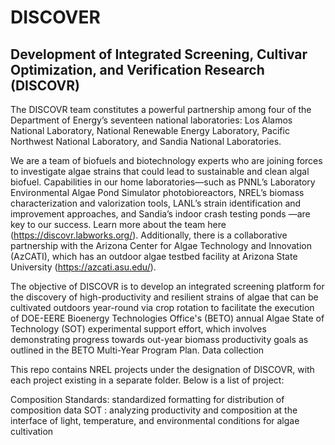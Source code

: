 # DISCOVER
## Development of Integrated Screening, Cultivar Optimization, and Verification Research (DISCOVR)

The DISCOVR team constitutes a powerful partnership among four of the Department of Energy’s seventeen national laboratories: Los Alamos National Laboratory, National Renewable Energy Laboratory, Pacific Northwest National Laboratory, and Sandia National Laboratories.

We are a team of biofuels and biotechnology experts who are joining forces to investigate algae strains that could lead to sustainable and clean algal biofuel. Capabilities in our home laboratories—such as PNNL’s Laboratory Environmental Algae Pond Simulator photobioreactors, NREL’s biomass characterization and valorization tools, LANL’s strain identification and improvement approaches, and Sandia’s indoor crash testing ponds —are key to our success. Learn more about the team here (https://discovr.labworks.org/). Additionally, there is a collaborative partnership with the Arizona Center for Algae Technology and Innovation (AzCATI), which has an outdoor algae testbed facility at Arizona State University (https://azcati.asu.edu/).

The objective of DISCOVR is to develop an integrated screening platform for the discovery of high-productivity and resilient strains of algae that can be cultivated outdoors year-round via crop rotation to facilitate the execution of DOE-EERE Bioenergy Technologies Office's (BETO) annual Algae State of Technology (SOT) experimental support effort, which involves demonstrating progress towards out-year biomass productivity goals as outlined in the BETO Multi-Year Program Plan. Data collection

This repo contains NREL projects under the designation of DISCOVR, with each project existing in a separate folder. Below is a list of project:

Composition Standards: standardized formatting for distribution of composition data
SOT : analyzing productivity and composition at the interface of light, temperature, and environmental conditions for algae cultivation
